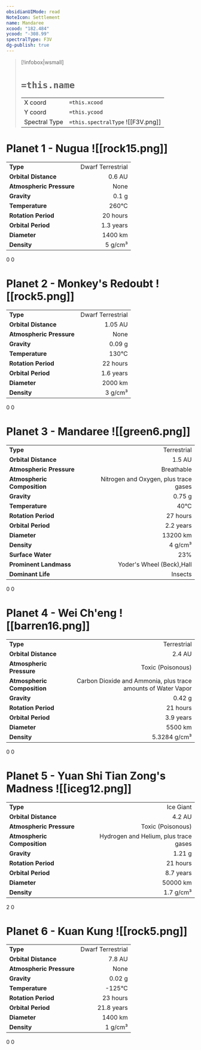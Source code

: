 ```yaml
---
obsidianUIMode: read
NoteIcon: Settlement
name: Mandaree
xcood: "182.484"
ycood: "-308.99"
spectralType: F3V
dg-publish: true
---
```

> [!infobox|wsmall]
> # `=this.name`
> | | |
> | - | - |
> | X coord | `=this.xcood` |
> | Y coord| `=this.ycood` |
> | Spectral Type | `=this.spectralType` ![[F3V.png]] |

# Planet 1 - Nugua ![[rock15.png]]
|                             |                           |
| --------------------------- | -------------------------:|
| **Type**                    |             Dwarf Terrestrial |
| **Orbital Distance**        |   0.6 AU |
| **Atmospheric Pressure**    |       None |
| **Gravity**                 |        0.1 g |
| **Temperature**             |    260°C |
| **Rotation Period**         |  20 hours |
| **Orbital Period** | 1.3 years |
| **Diameter**                |      1400 km | 
| **Density**                 |    5 g/cm³ |



0
0



# Planet 2 - Monkey's Redoubt ![[rock5.png]]
|                             |                           |
| --------------------------- | -------------------------:|
| **Type**                    |             Dwarf Terrestrial |
| **Orbital Distance**        |   1.05 AU |
| **Atmospheric Pressure**    |       None |
| **Gravity**                 |        0.09 g |
| **Temperature**             |    130°C |
| **Rotation Period**         |  22 hours |
| **Orbital Period** | 1.6 years |
| **Diameter**                |      2000 km | 
| **Density**                 |    3 g/cm³ |



0
0



# Planet 3 - Mandaree ![[green6.png]]
|                             |                           |
| --------------------------- | -------------------------:|
| **Type**                    |             Terrestrial |
| **Orbital Distance**        |   1.5 AU |
| **Atmospheric Pressure**    |       Breathable |
| **Atmospheric Composition** |      Nitrogen and Oxygen, plus trace gases |
| **Gravity**                 |        0.75 g |
| **Temperature**             |    40°C |
| **Rotation Period**         |  27 hours |
| **Orbital Period** | 2.2 years |
| **Diameter**                |      13200 km | 
| **Density**                 |    4 g/cm³ |
| **Surface Water**           |           23% | 
| **Prominent Landmass**      |         Yoder's Wheel (Beck),Hall | 
| **Dominant Life**           |         Insects |



0
0



# Planet 4 - Wei Ch'eng ![[barren16.png]]
|                             |                           |
| --------------------------- | -------------------------:|
| **Type**                    |             Terrestrial |
| **Orbital Distance**        |   2.4 AU |
| **Atmospheric Pressure**    |       Toxic (Poisonous) |
| **Atmospheric Composition** |      Carbon Dioxide and Ammonia, plus trace amounts of Water Vapor |
| **Gravity**                 |        0.42 g |
| **Rotation Period**         |  21 hours |
| **Orbital Period** | 3.9 years |
| **Diameter**                |      5500 km | 
| **Density**                 |    5.3284 g/cm³ |



0
0



# Planet 5 - Yuan Shi Tian Zong's Madness ![[iceg12.png]]
|                             |                           |
| --------------------------- | -------------------------:|
| **Type**                    |             Ice Giant |
| **Orbital Distance**        |   4.2 AU |
| **Atmospheric Pressure**    |       Toxic (Poisonous) |
| **Atmospheric Composition** |      Hydrogen and Helium, plus trace gases |
| **Gravity**                 |        1.21 g |
| **Rotation Period**         |  21 hours |
| **Orbital Period** | 8.7 years |
| **Diameter**                |      50000 km | 
| **Density**                 |    1.7 g/cm³ |



2
0



# Planet 6 - Kuan Kung ![[rock5.png]]
|                             |                           |
| --------------------------- | -------------------------:|
| **Type**                    |             Dwarf Terrestrial |
| **Orbital Distance**        |   7.8 AU |
| **Atmospheric Pressure**    |       None |
| **Gravity**                 |        0.02 g |
| **Temperature**             |    -125°C |
| **Rotation Period**         |  23 hours |
| **Orbital Period** | 21.8 years |
| **Diameter**                |      1400 km | 
| **Density**                 |    1 g/cm³ |



0
0



